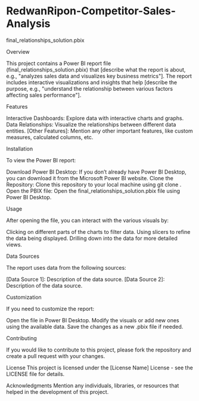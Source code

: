 # RedwanRipon-Competitor-Sales-Analysis
final_relationships_solution.pbix

Overview

This project contains a Power BI report file (final_relationships_solution.pbix) that [describe what the report is about, e.g., "analyzes sales data and visualizes key business metrics"]. The report includes interactive visualizations and insights that help [describe the purpose, e.g., "understand the relationship between various factors affecting sales performance"].

Features

Interactive Dashboards: Explore data with interactive charts and graphs.
Data Relationships: Visualize the relationships between different data entities.
[Other Features]: Mention any other important features, like custom measures, calculated columns, etc.


Installation

To view the Power BI report:

Download Power BI Desktop: If you don’t already have Power BI Desktop, you can download it from the Microsoft Power BI website.
Clone the Repository: Clone this repository to your local machine using git clone <repo-url>.
Open the PBIX file: Open the final_relationships_solution.pbix file using Power BI Desktop.

Usage

After opening the file, you can interact with the various visuals by:

Clicking on different parts of the charts to filter data.
Using slicers to refine the data being displayed.
Drilling down into the data for more detailed views.



Data Sources

The report uses data from the following sources:

[Data Source 1]: Description of the data source.
[Data Source 2]: Description of the data source.



Customization

If you need to customize the report:

Open the file in Power BI Desktop.
Modify the visuals or add new ones using the available data.
Save the changes as a new .pbix file if needed.




Contributing

If you would like to contribute to this project, please fork the repository and create a pull request with your changes.

License
This project is licensed under the [License Name] License - see the LICENSE file for details.

Acknowledgments
Mention any individuals, libraries, or resources that helped in the development of this project.
